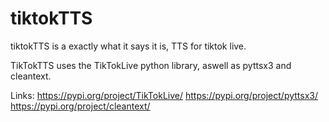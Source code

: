 # tiktokTTS

tiktokTTS is a exactly what it says it is, TTS for tiktok live.

TikTokTTS uses the TikTokLive python library, aswell as pyttsx3 and cleantext.

Links:
https://pypi.org/project/TikTokLive/
https://pypi.org/project/pyttsx3/
https://pypi.org/project/cleantext/


